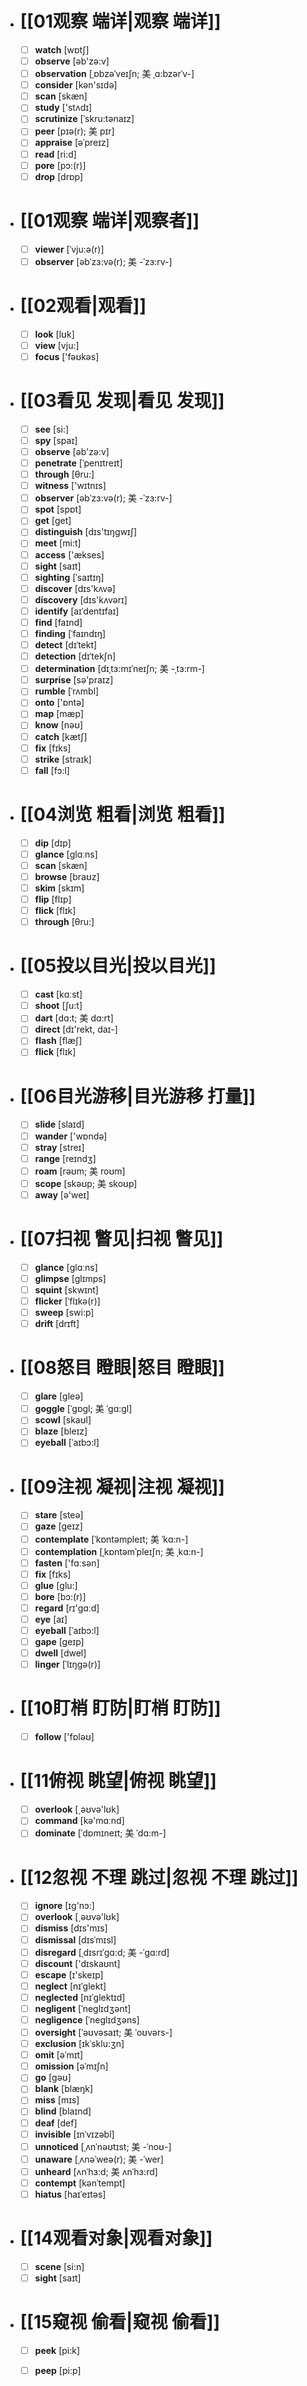 - # [[01观察 端详|观察 端详]]
	- [ ] <span class="vocabulary">**watch**</span> [wɒtʃ]
	- [ ] <span class="vocabulary">**observe**</span> [əb'zə:v]
	- [ ] <span class="vocabulary">**observation**</span> [ˌɒbzəˈveɪʃn; 美 ˌɑ:bzərˈv-]
	- [ ] <span class="vocabulary">**consider**</span> [kən'sɪdə]
	- [ ] <span class="vocabulary">**scan**</span> [skæn]
	- [ ] <span class="vocabulary">**study**</span> ['stʌdɪ]
	- [ ] <span class="vocabulary">**scrutinize**</span> [ˈskru:tənaɪz]
	- [ ] <span class="vocabulary">**peer**</span> [pɪə(r); 美 pɪr]
	- [ ] <span class="vocabulary">**appraise**</span> [əˈpreɪz]
	- [ ] <span class="vocabulary">**read**</span> [ri:d]
	- [ ] <span class="vocabulary">**pore**</span> [pɔ:(r)]
	- [ ] <span class="vocabulary">**drop**</span> [drɒp]
- # [[01观察 端详|观察者]]
	- [ ] <span class="vocabulary">**viewer**</span> [ˈvju:ə(r)]
	- [ ] <span class="vocabulary">**observer**</span> [əbˈzɜ:və(r); 美 -ˈzɜ:rv-]
- # [[02观看|观看]]
	- [ ] <span class="vocabulary">**look**</span> [lʊk]
	- [ ] <span class="vocabulary">**view**</span> [vju:]
	- [ ] <span class="vocabulary">**focus**</span> ['fəʊkəs]
- # [[03看见 发现|看见 发现]]
	- [ ] <span class="vocabulary">**see**</span> [si:]
	- [ ] <span class="vocabulary">**spy**</span> [spaɪ]
	- [ ] <span class="vocabulary">**observe**</span> [əb'zə:v]
	- [ ] <span class="vocabulary">**penetrate**</span> [ˈpenɪtreɪt]
	- [ ] <span class="vocabulary">**through**</span> [θru:]
	- [ ] <span class="vocabulary">**witness**</span> ['wɪtnɪs]
	- [ ] <span class="vocabulary">**observer**</span> [əbˈzɜ:və(r); 美 -ˈzɜ:rv-]
	- [ ] <span class="vocabulary">**spot**</span> [spɒt]
	- [ ] <span class="vocabulary">**get**</span> [ɡet]
	- [ ] <span class="vocabulary">**distinguish**</span> [dɪs'tɪŋɡwɪʃ]
	- [ ] <span class="vocabulary">**meet**</span> [mi:t]
	- [ ] <span class="vocabulary">**access**</span> ['ækses]
	- [ ] <span class="vocabulary">**sight**</span> [saɪt]
	- [ ] <span class="vocabulary">**sighting**</span> [ˈsaɪtɪŋ]
	- [ ] <span class="vocabulary">**discover**</span> [dɪs'kʌvə]
	- [ ] <span class="vocabulary">**discovery**</span> [dɪs'kʌvərɪ]
	- [ ] <span class="vocabulary">**identify**</span> [aɪˈdentɪfaɪ]
	- [ ] <span class="vocabulary">**find**</span> [faɪnd]
	- [ ] <span class="vocabulary">**finding**</span> [ˈfaɪndɪŋ]
	- [ ] <span class="vocabulary">**detect**</span> [dɪˈtekt]
	- [ ] <span class="vocabulary">**detection**</span> [dɪˈtekʃn]
	- [ ] <span class="vocabulary">**determination**</span> [dɪˌtɜ:mɪˈneɪʃn; 美 -ˌtɜ:rm-]
	- [ ] <span class="vocabulary">**surprise**</span> [sə'praɪz]
	- [ ] <span class="vocabulary">**rumble**</span> [ˈrʌmbl]
	- [ ] <span class="vocabulary">**onto**</span> ['ɒntə]
	- [ ] <span class="vocabulary">**map**</span> [mæp]
	- [ ] <span class="vocabulary">**know**</span> [nəʊ]
	- [ ] <span class="vocabulary">**catch**</span> [kætʃ]
	- [ ] <span class="vocabulary">**fix**</span> [fɪks]
	- [ ] <span class="vocabulary">**strike**</span> [straɪk]
	- [ ] <span class="vocabulary">**fall**</span> [fɔ:l]
- # [[04浏览 粗看|浏览 粗看]]
	- [ ] <span class="vocabulary">**dip**</span> [dɪp]
	- [ ] <span class="vocabulary">**glance**</span> [ɡlɑːns]
	- [ ] <span class="vocabulary">**scan**</span> [skæn]
	- [ ] <span class="vocabulary">**browse**</span> [braʊz]
	- [ ] <span class="vocabulary">**skim**</span> [skɪm]
	- [ ] <span class="vocabulary">**flip**</span> [flɪp]
	- [ ] <span class="vocabulary">**flick**</span> [flɪk]
	- [ ] <span class="vocabulary">**through**</span> [θru:]
- # [[05投以目光|投以目光]]
	- [ ] <span class="vocabulary">**cast**</span> [kɑːst]
	- [ ] <span class="vocabulary">**shoot**</span> [ʃu:t]
	- [ ] <span class="vocabulary">**dart**</span> [dɑ:t; 美 dɑ:rt]
	- [ ] <span class="vocabulary">**direct**</span> [dɪ'rekt, daɪ-]
	- [ ] <span class="vocabulary">**flash**</span> [flæʃ]
	- [ ] <span class="vocabulary">**flick**</span> [flɪk]
- # [[06目光游移|目光游移 打量]]
	- [ ] <span class="vocabulary">**slide**</span> [slaɪd]
	- [ ] <span class="vocabulary">**wander**</span> ['wɒndə]
	- [ ] <span class="vocabulary">**stray**</span> [streɪ]
	- [ ] <span class="vocabulary">**range**</span> [reɪndӡ]
	- [ ] <span class="vocabulary">**roam**</span> [rəʊm; 美 roʊm]
	- [ ] <span class="vocabulary">**scope**</span> [skəʊp; 美 skoʊp]
	- [ ] <span class="vocabulary">**away**</span> [ə'weɪ]
- # [[07扫视 瞥见|扫视 瞥见]]
	- [ ] <span class="vocabulary">**glance**</span> [ɡlɑːns]
	- [ ] <span class="vocabulary">**glimpse**</span> [glɪmps]
	- [ ] <span class="vocabulary">**squint**</span> [skwɪnt]
	- [ ] <span class="vocabulary">**flicker**</span> [ˈflɪkə(r)]
	- [ ] <span class="vocabulary">**sweep**</span> [swi:p]
	- [ ] <span class="vocabulary">**drift**</span> [drɪft]
- # [[08怒目 瞪眼|怒目 瞪眼]]
	- [ ] <span class="vocabulary">**glare**</span> [ɡleə]
	- [ ] <span class="vocabulary">**goggle**</span> [ˈgɒgl; 美 ˈgɑ:gl]
	- [ ] <span class="vocabulary">**scowl**</span> [skaʊl]
	- [ ] <span class="vocabulary">**blaze**</span> [bleɪz]
	- [ ] <span class="vocabulary">**eyeball**</span> [ˈaɪbɔ:l]
- # [[09注视 凝视|注视 凝视]]
	- [ ] <span class="vocabulary">**stare**</span> [steə]
	- [ ] <span class="vocabulary">**gaze**</span> [geɪz]
	- [ ] <span class="vocabulary">**contemplate**</span> [ˈkɒntəmpleɪt; 美 ˈkɑ:n-]
	- [ ] <span class="vocabulary">**contemplation**</span> [ˌkɒntəmˈpleɪʃn; 美 ˌkɑ:n-]
	- [ ] <span class="vocabulary">**fasten**</span> ['fɑːsən]
	- [ ] <span class="vocabulary">**fix**</span> [fɪks]
	- [ ] <span class="vocabulary">**glue**</span> [ɡlu:]
	- [ ] <span class="vocabulary">**bore**</span> [bɔ:(r)]
	- [ ] <span class="vocabulary">**regard**</span> [rɪ'ɡɑːd]
	- [ ] <span class="vocabulary">**eye**</span> [aɪ]
	- [ ] <span class="vocabulary">**eyeball**</span> [ˈaɪbɔ:l]
	- [ ] <span class="vocabulary">**gape**</span> [geɪp]
	- [ ] <span class="vocabulary">**dwell**</span> [dwel]
	- [ ] <span class="vocabulary">**linger**</span> [ˈlɪŋgə(r)]
- # [[10盯梢 盯防|盯梢 盯防]]
	- [ ] <span class="vocabulary">**follow**</span> ['fɒləʊ]
- # [[11俯视 眺望|俯视 眺望]]
	- [ ] <span class="vocabulary">**overlook**</span> [͵əʊvə'lʊk]
	- [ ] <span class="vocabulary">**command**</span> [kə'mɑːnd]
	- [ ] <span class="vocabulary">**dominate**</span> [ˈdɒmɪneɪt; 美 ˈdɑ:m-]
- # [[12忽视 不理 跳过|忽视 不理 跳过]]
	- [ ] <span class="vocabulary">**ignore**</span> [ɪɡ'nɔ:]
	- [ ] <span class="vocabulary">**overlook**</span> [͵əʊvə'lʊk]
	- [ ] <span class="vocabulary">**dismiss**</span> [dɪs'mɪs]
	- [ ] <span class="vocabulary">**dismissal**</span> [dɪsˈmɪsl]
	- [ ] <span class="vocabulary">**disregard**</span> [ˌdɪsrɪˈgɑ:d; 美 -ˈgɑ:rd]
	- [ ] <span class="vocabulary">**discount**</span> ['dɪskaʊnt]
	- [ ] <span class="vocabulary">**escape**</span> [ɪ'skeɪp]
	- [ ] <span class="vocabulary">**neglect**</span> [nɪˈglekt]
	- [ ] <span class="vocabulary">**neglected**</span> [nɪˈglektɪd]
	- [ ] <span class="vocabulary">**negligent**</span> [ˈneglɪdʒənt]
	- [ ] <span class="vocabulary">**negligence**</span> [ˈneglɪdʒəns]
	- [ ] <span class="vocabulary">**oversight**</span> [ˈəʊvəsaɪt; 美 ˈoʊvərs-]
	- [ ] <span class="vocabulary">**exclusion**</span> [ɪkˈsklu:ʒn]
	- [ ] <span class="vocabulary">**omit**</span> [əˈmɪt]
	- [ ] <span class="vocabulary">**omission**</span> [əˈmɪʃn]
	- [ ] <span class="vocabulary">**go**</span> [ɡəʊ]
	- [ ] <span class="vocabulary">**blank**</span> [blæŋk]
	- [ ] <span class="vocabulary">**miss**</span> [mɪs]
	- [ ] <span class="vocabulary">**blind**</span> [blaɪnd]
	- [ ] <span class="vocabulary">**deaf**</span> [def]
	- [ ] <span class="vocabulary">**invisible**</span> [ɪnˈvɪzəbl]
	- [ ] <span class="vocabulary">**unnoticed**</span> [ˌʌnˈnəʊtɪst; 美 -ˈnoʊ-]
	- [ ] <span class="vocabulary">**unaware**</span> [ˌʌnəˈweə(r); 美 -ˈwer]
	- [ ] <span class="vocabulary">**unheard**</span> [ʌnˈhɜ:d; 美 ʌnˈhɜ:rd]
	- [ ] <span class="vocabulary">**contempt**</span> [kənˈtempt]
	- [ ] <span class="vocabulary">**hiatus**</span> [haɪˈeɪtəs]
- # [[14观看对象|观看对象]]
	- [ ] <span class="vocabulary">**scene**</span> [si:n]
	- [ ] <span class="vocabulary">**sight**</span> [saɪt]
- # [[15窥视 偷看|窥视 偷看]]
	- [ ] <span class="vocabulary">**peek**</span> [pi:k]
	- [ ] <span class="vocabulary">**peep**</span> [pi:p]


